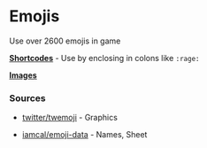 # Emojis

Use over 2600 emojis in game

[**Shortcodes**](https://github.com/RuneStar/client/blob/master/plugins/src/main/resources/org/runestar/client/plugins/emojis/names.csv) - 
    Use by enclosing in colons like `:rage:`

[**Images**](https://github.com/RuneStar/client/blob/master/plugins/src/main/resources/org/runestar/client/plugins/emojis/sheet_twitter_16.png)

### Sources

* [twitter/twemoji](https://github.com/twitter/twemoji) - Graphics

* [iamcal/emoji-data](https://github.com/iamcal/emoji-data) - Names, Sheet
